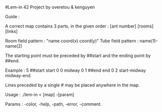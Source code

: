 #Lem-in 42 Project by overetou & kenguyen

Guide :

A correct map contains 3 parts, in the given order :
	[ant number]
	[rooms]
	[links]

Room field pattern :
	"name coord(x) coord(y)"
Tube field pattern :
	name(1)-name(2)
	
The starting point must be preceded by ##start and the ending point by ##end.

Example :
5
##start
start 0 0
midway 0 1
##end
end 0 2
start-midway
midway-end

Lines preceded by a single # may be placed anywhere in the map.

Usage : ./lem-in < [map] -[param]

Params : -color, -help, -path, -error, -comment.
